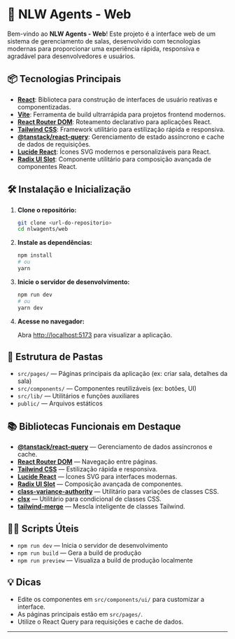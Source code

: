 # 🚀 NLW Agents - Web

Bem-vindo ao **NLW Agents - Web**! Este projeto é a interface web de um sistema de gerenciamento de salas, desenvolvido com tecnologias modernas para proporcionar uma experiência rápida, responsiva e agradável para desenvolvedores e usuários.

## 📦 Tecnologias Principais

- **[React](https://react.dev/)**: Biblioteca para construção de interfaces de usuário reativas e componentizadas.
- **[Vite](https://vitejs.dev/)**: Ferramenta de build ultrarrápida para projetos frontend modernos.
- **[React Router DOM](https://reactrouter.com/en/main)**: Roteamento declarativo para aplicações React.
- **[Tailwind CSS](https://tailwindcss.com/)**: Framework utilitário para estilização rápida e responsiva.
- **[@tanstack/react-query](https://tanstack.com/query/latest/docs/react/overview)**: Gerenciamento de estado assíncrono e cache de dados de requisições.
- **[Lucide React](https://lucide.dev/)**: Ícones SVG modernos e personalizáveis para React.
- **[Radix UI Slot](https://www.radix-ui.com/primitives/docs/components/slot)**: Componente utilitário para composição avançada de componentes React.

## 🛠️ Instalação e Inicialização

1. **Clone o repositório:**

   ```bash
   git clone <url-do-repositorio>
   cd nlwagents/web
   ```

2. **Instale as dependências:**

   ```bash
   npm install
   # ou
   yarn
   ```

3. **Inicie o servidor de desenvolvimento:**

   ```bash
   npm run dev
   # ou
   yarn dev
   ```

4. **Acesse no navegador:**

   Abra [http://localhost:5173](http://localhost:5173) para visualizar a aplicação.

## 📁 Estrutura de Pastas

- `src/pages/` — Páginas principais da aplicação (ex: criar sala, detalhes da sala)
- `src/components/` — Componentes reutilizáveis (ex: botões, UI)
- `src/lib/` — Utilitários e funções auxiliares
- `public/` — Arquivos estáticos

## 📚 Bibliotecas Funcionais em Destaque

- **[@tanstack/react-query](https://tanstack.com/query/latest/docs/react/overview)** — Gerenciamento de dados assíncronos e cache.
- **[React Router DOM](https://reactrouter.com/en/main)** — Navegação entre páginas.
- **[Tailwind CSS](https://tailwindcss.com/)** — Estilização rápida e responsiva.
- **[Lucide React](https://lucide.dev/)** — Ícones SVG para interfaces modernas.
- **[Radix UI Slot](https://www.radix-ui.com/primitives/docs/components/slot)** — Composição avançada de componentes.
- **[class-variance-authority](https://cva.style/)** — Utilitário para variações de classes CSS.
- **[clsx](https://github.com/lukeed/clsx)** — Utilitário para condicional de classes CSS.
- **[tailwind-merge](https://tailwind-merge.vercel.app/)** — Mescla inteligente de classes Tailwind.

## 🧑‍💻 Scripts Úteis

- `npm run dev` — Inicia o servidor de desenvolvimento
- `npm run build` — Gera a build de produção
- `npm run preview` — Visualiza a build de produção localmente

## 💡 Dicas

- Edite os componentes em `src/components/ui/` para customizar a interface.
- As páginas principais estão em `src/pages/`.
- Utilize o React Query para requisições e cache de dados.

---
